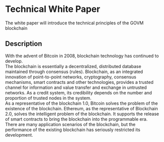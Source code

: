 # Technical White Paper

The white paper will introduce the technical principles of the GOVM blockchain

## Description

With the advent of Bitcoin in 2008, blockchain technology has continued to develop.  
The blockchain is essentially a decentralized, distributed database maintained through consensus (rules). Blockchain, as an integrated innovation of point-to-point networks, cryptography, consensus mechanisms, smart contracts and other technologies, provides a trusted channel for information and value transfer and exchange in untrusted networks. As a credit system, its credibility depends on the number and proportion of trusted nodes in the system.  
As a representative of the blockchain 1.0, Bitcoin solves the problem of the existence of the blockchain. Ethereum, as the representative of Blockchain 2.0, solves the intelligent problem of the blockchain. It supports the release of smart contracts to bring the blockchain into the programmable era.  
There are many application scenarios of the blockchain, but the performance of the existing blockchain has seriously restricted its development.  
